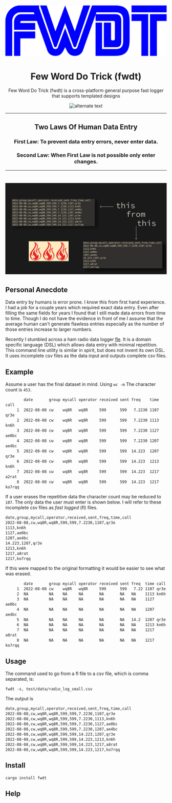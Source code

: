  <h1 align="center">
    <img src="img/fwdt_logo_144.png" alt="alternate text">
 </h1>

<h1 align="center">Few Word Do Trick (fwdt)</h1>



<p align="center">Few Word Do Trick (fwdt) is a cross-platform general purpose fast logger that supports templated designs</p>


 <p align="center">
    <img src="https://media.giphy.com/media/DMNPDvtGTD9WLK2Xxa/giphy.gif" alt="alternate text">
 </p>

---
<h2 align="center">Two Laws Of Human Data Entry</h2>
<h3 align="center"><strong>First Law: </strong>To prevent data entry errors, never enter data.</h3>
<h3 align="center"><strong>Second Law: </strong>When First Law is not possible only enter changes.</h3>

--- 

 <h1 align="center">
    <img src="img/fwdt_example.jpg" alt="alternate text">
 </h1>


## Personal Anecdote

Data entry by humans is error prone. I know this from first hand experience. I had a job for a couple years which required exact data entry. Even after filling the same fields for years I found that I still made data errors from time to time. Though I do not have the evidence in front of me I assume that the average human can't generate flawless entries especially as the number of those entries increase to larger numbers.

Recently I stumbled across a ham radio data logger [fle](https://df3cb.com/fle/). It is a domain specific language (DSL) which allows data entry with minimal repetition. This command line utility is similar in spirit, but does not invent its own DSL. It uses incomplete csv files as the data input and outputs complete csv files.

## Example

Assume a user has the final dataset in mind. Using `wc -m` The character count is `453`.

```
        date       group mycall operator received sent freq    time call   
     1  2022-08-08 cw    wq8R   wq8R     599      599   7.2230 1107 qr3e   
     2  2022-08-08 cw    wq8R   wq8R     599      599   7.2230 1113 kn6h   
     3  2022-08-08 cw    wq8R   wq8R     599      599   7.2230 1127 ae0bc  
     4  2022-08-08 cw    wq8R   wq8R     599      599   7.2230 1207 ae4bc  
     5  2022-08-08 cw    wq8R   wq8R     599      599  14.223  1207 qr3e   
     6  2022-08-08 cw    wq8R   wq8R     599      599  14.223  1213 kn6h   
     7  2022-08-08 cw    wq8R   wq8R     599      599  14.223  1217 a2rat  
     8  2022-08-08 cw    wq8R   wq8R     599      599  14.223  1217 ko7rqq
```

If a user erases the repetitive data the character count may be reduced to `187`.
The only data the user must enter is shown below. I will refer to these incomplete
csv files as <em>fast logged</em> (fl) files. 

```
date,group,mycall,operator,received,sent,freq,time,call 
2022-08-08,cw,wq8R,wq8R,599,599,7.2230,1107,qr3e
1113,kn6h
1127,ae0bc
1207,ae4bc
14.223,1207,qr3e
1213,kn6h
1217,a8rat
1217,ko7rqq
```

If this were mapped to the original formatting it would be easier to see what was erased. 

```
        date       group mycall operator received sent freq  time call   
     1  2022-08-08 cw    wq8R   wq8R     599      599   7.22 1107 qr3e   
     2  NA         NA    NA     NA       NA       NA   NA    1113 kn6h   
     3  NA         NA    NA     NA       NA       NA   NA    1127 ae0bc  
     4  NA         NA    NA     NA       NA       NA   NA    1207 ae4bc  
     5  NA         NA    NA     NA       NA       NA   14.2  1207 qr3e   
     6  NA         NA    NA     NA       NA       NA   NA    1213 kn6h   
     7  NA         NA    NA     NA       NA       NA   NA    1217 a8rat  
     8  NA         NA    NA     NA       NA       NA   NA    1217 ko7rqq
```

## Usage

The command used to go from a fl file to a csv file, which is comma separated, is:

```
fwdt -s, test/data/radio_log_small.csv
```
The output is 

```
date,group,mycall,operator,received,sent,freq,time,call
2022-08-08,cw,wq8R,wq8R,599,599,7.2230,1107,qr3e
2022-08-08,cw,wq8R,wq8R,599,599,7.2230,1113,kn6h
2022-08-08,cw,wq8R,wq8R,599,599,7.2230,1127,ae0bc
2022-08-08,cw,wq8R,wq8R,599,599,7.2230,1207,ae4bc
2022-08-08,cw,wq8R,wq8R,599,599,14.223,1207,qr3e
2022-08-08,cw,wq8R,wq8R,599,599,14.223,1213,kn6h
2022-08-08,cw,wq8R,wq8R,599,599,14.223,1217,a8rat
2022-08-08,cw,wq8R,wq8R,599,599,14.223,1217,ko7rqq
```

## Install

```
cargo install fwdt
```

## Help